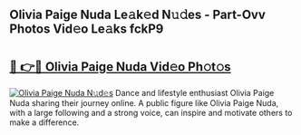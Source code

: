 ## Olivia Paige Nuda Le𝚊k𝚎d N𝚞𝚍es - Part-Ovv Photos Vid𝚎o Le𝚊ks fckP9

# <h2><a href="http://fbeboi.evod.top/?m=Olivia+Paige+Nuda">🔗 👉🔴 Olivia Paige Nuda Vid𝚎o Ph𝚘t𝚘s</a></h2>

[![Olivia Paige Nuda N𝚞d𝚎s](https://i.imgur.com/8V9OHl7.gif)](http://fbeboi.evod.top/?m=Olivia+Paige+Nuda)
Dance and lifestyle enthusiast Olivia Paige Nuda sharing their journey online. A public figure like Olivia Paige Nuda, with a large following and a strong voice, can inspire and motivate others to make a difference. 
